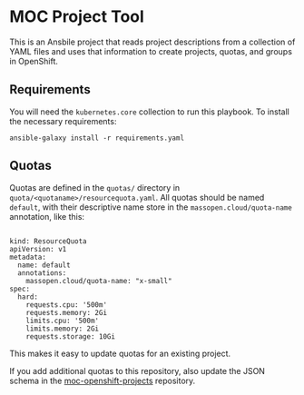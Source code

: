# MOC Project Tool

This is an Ansbile project that reads project descriptions from a
collection of YAML files and uses that information to create projects,
quotas, and groups in OpenShift.

## Requirements

You will need the `kubernetes.core` collection to run this playbook.
To install the necessary requirements:

```
ansible-galaxy install -r requirements.yaml
```

## Quotas

Quotas are defined in the `quotas/` directory in
`quota/<quotaname>/resourcequota.yaml`. All quotas should be named
`default`, with their descriptive name store in the
`massopen.cloud/quota-name` annotation, like this:

```

kind: ResourceQuota
apiVersion: v1
metadata:
  name: default
  annotations:
    massopen.cloud/quota-name: "x-small"
spec:
  hard:
    requests.cpu: '500m'
    requests.memory: 2Gi
    limits.cpu: '500m'
    limits.memory: 2Gi
    requests.storage: 10Gi
```

This makes it easy to update quotas for an existing project.

If you add additional quotas to this repository, also update the JSON
schema in the [moc-openshift-projects][] repository.

[moc-openshift-projects]: https://github.com/CCI-MOC/moc-openshift-projects
